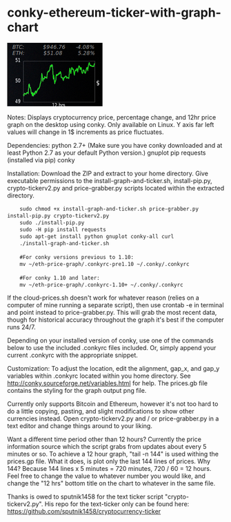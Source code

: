 # conky-ethereum-ticker-with-graph-chart

![alt tag](https://github.com/lightningvapes/conky-ethereum-ticker-with-graph-chart/blob/master/screenshot.png)


Notes:
Displays cryptocurrency price, percentage change, and 12hr price graph on the desktop using conky.
Only available on Linux. Y axis far left values will change in 1$ increments as price fluctuates.


Dependencies:
python 2.7+ (Make sure you have conky downloaded and at least Python 2.7 as your default Python version.)
gnuplot
pip
requests (installed via pip)
conky


Installation:
Download the ZIP and extract to your home directory.
Give executable permissions to the install-graph-and-ticker.sh, install-pip.py, crypto-tickerv2.py and price-grabber.py scripts located within the extracted directory.

		sudo chmod +x install-graph-and-ticker.sh price-grabber.py install-pip.py crypto-tickerv2.py
		sudo ./install-pip.py
		sudo -H pip install requests
		sudo apt-get install python gnuplot conky-all curl
		./install-graph-and-ticker.sh
		
		#For conky versions previous to 1.10:
		mv ~/eth-price-graph/.conkyrc-pre1.10 ~/.conky/.conkyrc
		
		#For conky 1.10 and later:
		mv ~/eth-price-graph/.conkyrc-1.10+ ~/.conky/.conkyrc

If the cloud-prices.sh doesn't work for whatever reason (relies on a computer of mine running a separate script), then use crontab -e in terminal and point instead to price-grabber.py. This will grab the most recent data, though for historical accuracy throughout the graph it's best if the computer runs 24/7.

Depending on your installed version of conky, use one of the commands below to use the included .conkyrc files included. Or, simply append your current .conkyrc with the appropriate snippet.



Customization:
To adjust the location, edit the alignment, gap_x, and gap_y variables within .conkyrc located within you home directory. See http://conky.sourceforge.net/variables.html for help. The prices.gb file contains the styling for the graph output png file.

Currently only supports Bitcoin and Ethereum, however it's not too hard to do a little copying, pasting, and slight modifications to show other currencies instead. Open crypto-tickerv2.py and / or price-grabber.py in a text editor and change things around to your liking.

Want a different time period other than 12 hours? Currently the price information source which the script grabs from updates about every 5 minutes or so. To achieve a 12 hour graph, "tail -n 144" is used withing the prices.gp file. What it does, is plot only the last 144 lines of prices. Why 144? Because 144 lines x 5 minutes = 720 minutes, 720 / 60 = 12 hours. Feel free to change the value to whatever number you would like, and change the "12 hrs" bottom title on the chart to whatever in the same file.

Thanks is owed to sputnik1458 for the text ticker script "crypto-tickerv2.py". His repo for the text-ticker only can be found here: https://github.com/sputnik1458/cryptocurrency-ticker
